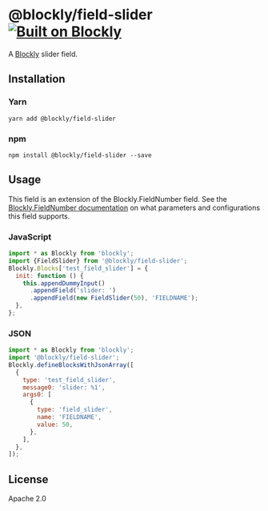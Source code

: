 # @blockly/field-slider [![Built on Blockly](https://tinyurl.com/built-on-blockly)](https://github.com/google/blockly)

A [Blockly](https://www.npmjs.com/package/blockly) slider field.

## Installation

### Yarn

```
yarn add @blockly/field-slider
```

### npm

```
npm install @blockly/field-slider --save
```

## Usage

This field is an extension of the Blockly.FieldNumber field. See the [Blockly.FieldNumber documentation](https://developers.google.com/blockly/guides/create-custom-blocks/fields/built-in-fields/number#creation) on what parameters and configurations this field supports.

### JavaScript

```js
import * as Blockly from 'blockly';
import {FieldSlider} from '@blockly/field-slider';
Blockly.Blocks['test_field_slider'] = {
  init: function () {
    this.appendDummyInput()
      .appendField('slider: ')
      .appendField(new FieldSlider(50), 'FIELDNAME');
  },
};
```

### JSON

```js
import * as Blockly from 'blockly';
import '@blockly/field-slider';
Blockly.defineBlocksWithJsonArray([
  {
    type: 'test_field_slider',
    message0: 'slider: %1',
    args0: [
      {
        type: 'field_slider',
        name: 'FIELDNAME',
        value: 50,
      },
    ],
  },
]);
```

## License

Apache 2.0
